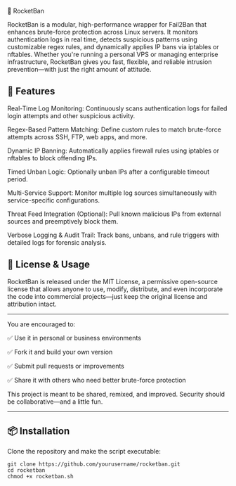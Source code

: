 🚀 RocketBan

   RocketBan is a modular, high-performance wrapper for Fail2Ban that enhances brute-force protection across Linux servers. It monitors authentication logs in real time, detects suspicious patterns using customizable regex rules, and dynamically applies IP bans via iptables or nftables. Whether you're running a personal VPS or managing enterprise infrastructure, RocketBan gives you fast, flexible, and reliable intrusion prevention—with just the right amount of attitude.


🔧 Features
--------------------------------------------------------------------------------------------------------------
Real-Time Log Monitoring:
    Continuously scans authentication logs for failed login attempts and other suspicious activity.

Regex-Based Pattern Matching:
    Define custom rules to match brute-force attempts across SSH, FTP, web apps, and more.

Dynamic IP Banning:
    Automatically applies firewall rules using iptables or nftables to block offending IPs.

Timed Unban Logic:
    Optionally unban IPs after a configurable timeout period.

Multi-Service Support:
    Monitor multiple log sources simultaneously with service-specific configurations.

Threat Feed Integration (Optional):
    Pull known malicious IPs from external sources and preemptively block them.

Verbose Logging & Audit Trail:
    Track bans, unbans, and rule triggers with detailed logs for forensic analysis.


📜 License & Usage
--------------------------------------------------------------------------------------------------------------
   RocketBan is released under the MIT License, a permissive open-source license that allows anyone to use, modify, distribute, and even incorporate the code into commercial projects—just keep the original license and attribution intact.


--------------------------------------------------------------------------------------------------------------
You are encouraged to:

   ✅ Use it in personal or business environments

   ✅ Fork it and build your own version

   ✅ Submit pull requests or improvements

   ✅ Share it with others who need better brute-force protection

This project is meant to be shared, remixed, and improved. Security should be collaborative—and a little fun.

--------------------------------------------------------------------------------------------------------------


📦 Installation
--------------------------------------------------------------------------------------------------------------
Clone the repository and make the script executable:

    git clone https://github.com/yourusername/rocketban.git
    cd rocketban
    chmod +x rocketban.sh
